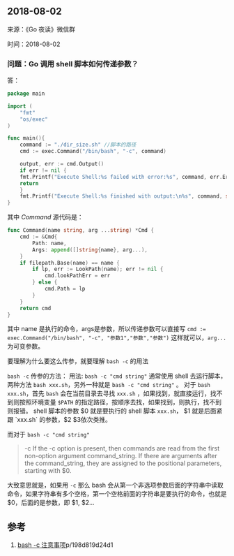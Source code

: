 ## 2018-08-02

来源：《Go 夜读》微信群

时间：2018-08-02

### 问题：Go 调用 shell 脚本如何传递参数？

答：

```go
package main

import (
    "fmt"
    "os/exec"
)

func main(){
    command := "./dir_size.sh" //脚本的路径
    cmd := exec.Command("/bin/bash", "-c", command)

    output, err := cmd.Output()
    if err != nil {
	fmt.Printf("Execute Shell:%s failed with error:%s", command, err.Error())
	return
    }
    fmt.Printf("Execute Shell:%s finished with output:\n%s", command, string(output))
}
```

其中 *Command* 源代码是：

```go
func Command(name string, arg ...string) *Cmd {
	cmd := &Cmd{
		Path: name,
		Args: append([]string{name}, arg...),
	}
	if filepath.Base(name) == name {
		if lp, err := LookPath(name); err != nil {
			cmd.lookPathErr = err
		} else {
			cmd.Path = lp
		}
	}
	return cmd
}
```

其中 name 是执行的命令，args是参数，所以传递参数可以直接写 `cmd := exec.Command("/bin/bash", "-c", "参数1","参数","参数")` 这样就可以，`arg...` 为可变参数。

要理解为什么要这么传参，就要理解 `bash -c` 的用法

`bash -c` 传参的方法：
用法: `bash -c "cmd string"`
通常使用 shell 去运行脚本，两种方法 `bash xxx.sh`，另外一种就是 `bash -c "cmd string"` 。
对于 `bash xxx.sh`，首先 `bash` 会在当前目录去寻找 `xxx.sh` ，如果找到，就直接运行，找不到则按照环境变量 `$PATH` 的指定路径，按顺序去找，如果找到，则执行，找不到则报错。
shell 脚本的参数 $0 就是要执行的 shell 脚本 `xxx.sh`， $1 就是后面紧跟 `xxx.sh` 的参数，$2 $3依次类推。

而对于 `bash -c "cmd string"`

>-c If the -c option is present, then commands are read from the first non-option argument command_string.  If there are arguments after the command_string, they are assigned to the positional parameters, starting with $0.

大致意思就是，如果用 `-c` 那么 bash 会从第一个非选项参数后面的字符串中读取命令，如果字符串有多个空格，第一个空格前面的字符串是要执行的命令，也就是 $0，后面的是参数，即 $1, $2...

## 参考

1. [bash -c 注意事项](https://www.jianshu.com/)p/198d819d24d1
